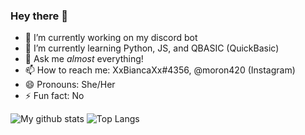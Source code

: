 ### Hey there 👋

- 🔭 I’m currently working on my discord bot
- 🌱 I’m currently learning Python, JS, and QBASIC (QuickBasic)
- 💬 Ask me *almost* everything!
- 📫 How to reach me: XxBiancaXx#4356, @moron420 (Instagram)
- 😄 Pronouns: She/Her
- ⚡ Fun fact: No

![My github stats](https://github-readme-stats.vercel.app/api?username=XxBiancaXx&show_icons=true&hide_border=true&count_private=true&include_all_commits=true&theme=radical)
![Top Langs](https://github-readme-stats.vercel.app/api/top-langs/?username=XxBiancaXx&show_icons=true&hide_border=true&count_private=true&include_all_commits=true&theme=radical)
